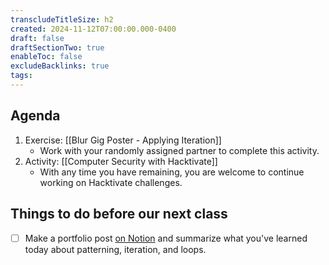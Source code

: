 ```yaml
---
transcludeTitleSize: h2
created: 2024-11-12T07:00:00.000-0400
draft: false
draftSectionTwo: true
enableToc: false
excludeBacklinks: true
tags:
---
```

## Agenda
1. Exercise: [[Blur Gig Poster - Applying Iteration]]
	- Work with your randomly assigned partner to complete this activity.
2. Activity: [[Computer Security with Hacktivate]]
	- With any time you have remaining, you are welcome to continue working on Hacktivate challenges.
	  
## Things to do before our next class
- [ ] Make a portfolio post [on Notion](https://notion.so) and summarize what you've learned today about patterning, iteration, and loops.